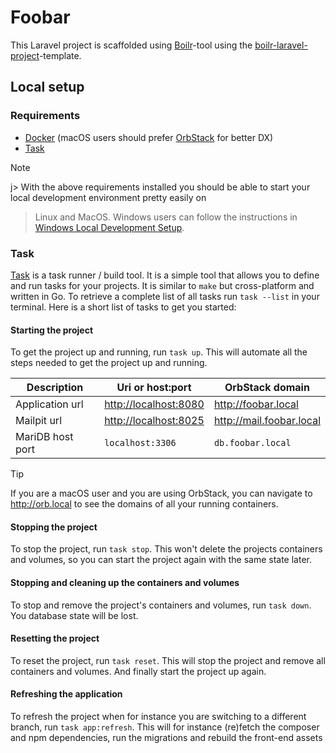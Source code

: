 # Foobar

This Laravel project is scaffolded using [Boilr](https://github.com/Ilyes512/boilr)-tool using the [boilr-laravel-project](https://github.com/Ilyes512/boilr-laravel-project)-template.

## Local setup

### Requirements

- [Docker](https://www.docker.com/products/docker-desktop) (macOS users should prefer
  [OrbStack](https://orbstack.dev/download) for better DX)
- [Task](https://taskfile.dev/installation/)

> [!NOTE]
j> With the above requirements installed you should be able to start your local development environment pretty easily on
> Linux and MacOS. Windows users can follow the instructions in
> [Windows Local Development Setup](docs/windows-local-development-setup.md).

### Task

[Task](https://taskfile.dev/) is a task runner / build tool. It is a simple tool that allows you to define and run tasks
for your projects. It is similar to `make` but cross-platform and written in Go. To retrieve a complete list of all
tasks run `task --list` in your terminal. Here is a short list of tasks to get you started:

#### Starting the project

To get the project up and running, run `task up`. This will automate all the steps needed to get the project up and
running.

| Description      | Uri or host:port        | OrbStack domain            |
|------------------|-------------------------|----------------------------|
| Application url  | <http://localhost:8080> | <http://foobar.local>      |
| Mailpit url      | <http://localhost:8025> | <http://mail.foobar.local> |
| MariDB host port | `localhost:3306`        | `db.foobar.local`          |

> [!TIP]
> If you are a macOS user and you are using OrbStack, you can navigate to <http://orb.local> to see the domains of all
> your running containers.

#### Stopping the project

To stop the project, run `task stop`. This won't delete the projects containers and volumes, so you can start the
project again with the same state later.

#### Stopping and cleaning up the containers and volumes

To stop and remove the project's containers and volumes, run `task down`. You database state will be lost.

#### Resetting the project

To reset the project, run `task reset`. This will stop the project and remove all containers and volumes. And finally
start the project up again.

#### Refreshing the application

To refresh the project when for instance you are switching to a different branch, run `task app:refresh`. This will for
instance (re)fetch the composer and npm dependencies, run the migrations and rebuild the front-end assets
